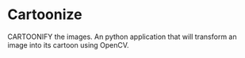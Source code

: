 # Cartoonize
CARTOONIFY the images. An  python application that will transform an image into its cartoon using OpenCV.


